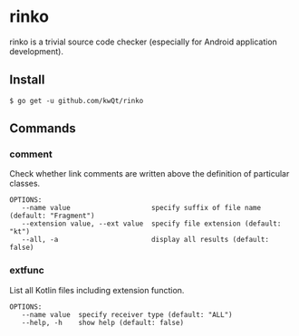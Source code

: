 # rinko
rinko is a trivial source code checker (especially for Android application development).

## Install

```
$ go get -u github.com/kwQt/rinko
```

## Commands

### comment
Check whether link comments are written above the definition of particular classes.
```
OPTIONS:
   --name value                    specify suffix of file name (default: "Fragment")
   --extension value, --ext value  specify file extension (default: "kt")
   --all, -a                       display all results (default: false)
```

### extfunc
List all Kotlin files including extension function.
```
OPTIONS:
   --name value  specify receiver type (default: "ALL")
   --help, -h    show help (default: false)
```
   
